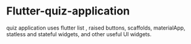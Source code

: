 # Flutter-quiz-application
quiz application uses flutter list , raised buttons, scaffolds, materialApp, statless and stateful widgets, and other useful UI widgets.
